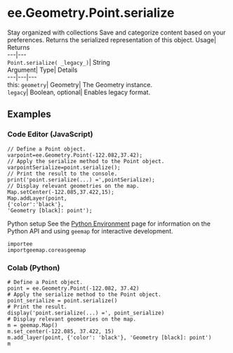  
#  ee.Geometry.Point.serialize 
Stay organized with collections  Save and categorize content based on your preferences. 
Returns the serialized representation of this object. Usage| Returns  
---|---  
`Point.serialize( _legacy_)`| String  
Argument| Type| Details  
---|---|---  
this: `geometry`| Geometry| The Geometry instance.  
`legacy`| Boolean, optional| Enables legacy format.  
## Examples
### Code Editor (JavaScript)
```
// Define a Point object.
varpoint=ee.Geometry.Point(-122.082,37.42);
// Apply the serialize method to the Point object.
varpointSerialize=point.serialize();
// Print the result to the console.
print('point.serialize(...) =',pointSerialize);
// Display relevant geometries on the map.
Map.setCenter(-122.085,37.422,15);
Map.addLayer(point,
{'color':'black'},
'Geometry [black]: point');
```

Python setup
See the [ Python Environment](https://developers.google.com/earth-engine/guides/python_install) page for information on the Python API and using `geemap` for interactive development.
```
importee
importgeemap.coreasgeemap
```

### Colab (Python)
```
# Define a Point object.
point = ee.Geometry.Point(-122.082, 37.42)
# Apply the serialize method to the Point object.
point_serialize = point.serialize()
# Print the result.
display('point.serialize(...) =', point_serialize)
# Display relevant geometries on the map.
m = geemap.Map()
m.set_center(-122.085, 37.422, 15)
m.add_layer(point, {'color': 'black'}, 'Geometry [black]: point')
m
```

